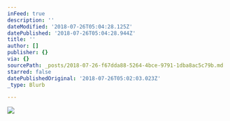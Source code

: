 ```yaml
---
inFeed: true
description: ''
dateModified: '2018-07-26T05:04:28.125Z'
datePublished: '2018-07-26T05:04:28.944Z'
title: ''
author: []
publisher: {}
via: {}
sourcePath: _posts/2018-07-26-f67dda88-5264-4bce-9791-1dba8ac5c79b.md
starred: false
datePublishedOriginal: '2018-07-26T05:02:03.023Z'
_type: Blurb

---
```

![](https://the-grid-user-content.s3-us-west-2.amazonaws.com/7838faef-6847-4ff7-9400-1ea9c1abc0d0.png)